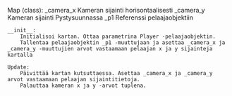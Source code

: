 Map (class):
    _camera_x   Kameran sijainti horisontaalisesti
    _camera_y   Kameran sijainti Pystysuunnassa
    _p1         Referenssi pelaajaobjektiin
    
    __init__:
        Initialisoi kartan. Ottaa parametrina Player -pelaajaobjektin.
        Tallentaa pelaajaobjektin _p1 -muuttujaan ja asettaa _camera_x ja _camera_y -muuttujien arvot vastaamaan pelaajan x ja y sijainteja kartalla
        
    Update:
        Päivittää kartan kutsuttaessa. Asettaa _camera_x ja _camera_y arvot vastaamaan pelaajan sijaintitietoja.
        Palauttaa kameran x ja y -arvot tuplena.
